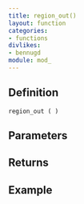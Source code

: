 ```yaml
---
title: region_out()
layout: function
categories:
- functions
divlikes:
- bennugd
module: mod_
---
```


## Definition

    region_out ( )

## Parameters

## Returns

## Example
